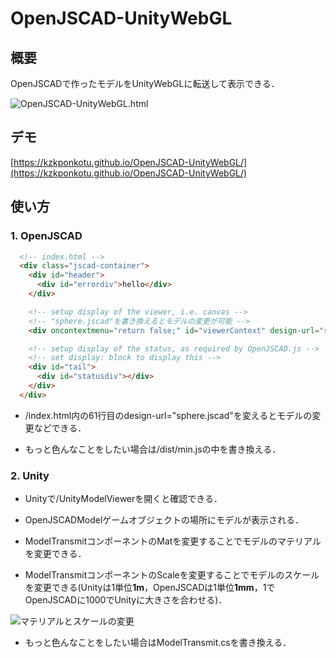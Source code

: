 # OpenJSCAD-UnityWebGL

## 概要

OpenJSCADで作ったモデルをUnityWebGLに転送して表示できる．

![OpenJSCAD-UnityWebGL.html](https://i.gyazo.com/e6299a972f38430ba2b463beb6012307.gif)
## デモ

[https://kzkponkotu.github.io/OpenJSCAD-UnityWebGL/](https://kzkponkotu.github.io/OpenJSCAD-UnityWebGL/)

## 使い方

### 1. OpenJSCAD

```html
  <!-- index.html -->
  <div class="jscad-container">
    <div id="header">
      <div id="errordiv">hello</div>
    </div>

    <!-- setup display of the viewer, i.e. canvas -->
    <!-- "sphere.jscad"を書き換えるとモデルの変更が可能 -->
    <div oncontextmenu="return false;" id="viewerContext" design-url="sphere.jscad"></div>

    <!-- setup display of the status, as required by OpenJSCAD.js -->
    <!-- set display: block to display this -->
    <div id="tail">
      <div id="statusdiv"></div>
    </div>
  </div>
```

* /index.html内の61行目のdesign-url="sphere.jscad"を変えるとモデルの変更などできる．

* もっと色んなことをしたい場合は/dist/min.jsの中を書き換える．

### 2. Unity

* Unityで/UnityModelViewerを開くと確認できる．

* OpenJSCADModelゲームオブジェクトの場所にモデルが表示される．

* ModelTransmitコンポーネントのMatを変更することでモデルのマテリアルを変更できる．

* ModelTransmitコンポーネントのScaleを変更することでモデルのスケールを変更できる(Unityは1単位**1m**，OpenJSCADは1単位**1mm**，1でOpenJSCADに1000でUnityに大きさを合わせる)．

![マテリアルとスケールの変更](https://i.gyazo.com/7e9c867d80ca1ab83391aa0ff938a4ce.png)

* もっと色んなことをしたい場合はModelTransmit.csを書き換える．
